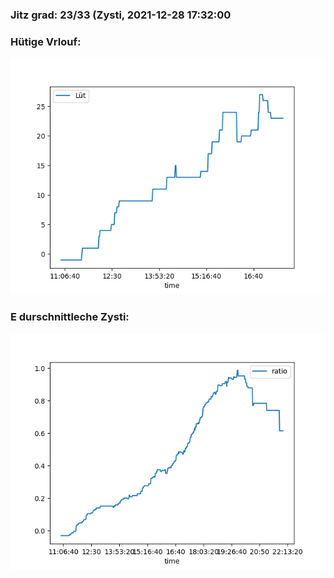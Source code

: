 ### Jitz grad: 23/33 (Zysti, 2021-12-28 17:32:00

### Hütige Vrlouf:
![Graph](Today.png)

### E durschnittleche Zysti:
![Graph](Zysti.png)